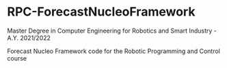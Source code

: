 # RPC-ForecastNucleoFramework

Master Degree in Computer Engineering for Robotics and Smart Industry - A.Y. 2021/2022

Forecast Nucleo Framework code for the Robotic Programming and Control course
